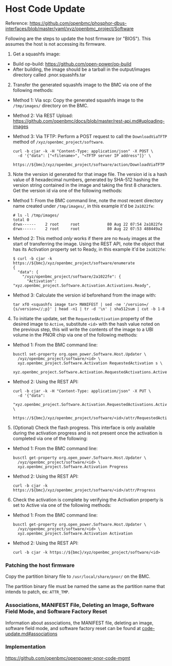 # Host Code Update

Reference:
https://github.com/openbmc/phosphor-dbus-interfaces/blob/master/yaml/xyz/openbmc_project/Software

Following are the steps to update the host firmware (or "BIOS"). This assumes
the host is not accessing its firmware.

1. Get a squashfs image:

- Build op-build: https://github.com/open-power/op-build
- After building, the image should be a tarball in the output/images directory
  called <system type>.pnor.squashfs.tar

2. Transfer the generated squashfs image to the BMC via one of the following
   methods:

- Method 1: Via scp: Copy the generated squashfs image to the `/tmp/images/`
  directory on the BMC.
- Method 2: Via REST Upload:
  https://github.com/openbmc/docs/blob/master/rest-api.md#uploading-images
- Method 3: Via TFTP: Perform a POST request to call the `DownloadViaTFTP`
  method of `/xyz/openbmc_project/software`.

  ```
  curl -b cjar -k -H "Content-Type: application/json" -X POST \
    -d '{"data": ["<filename>", "<TFTP server IP address"]}' \
    https://${bmc}/xyz/openbmc_project/software/action/DownloadViaTFTP
  ```

3. Note the version id generated for that image file. The version id is a hash
   value of 8 hexadecimal numbers, generated by SHA-512 hashing the version
   string contained in the image and taking the first 8 characters. Get the
   version id via one of the following methods:

- Method 1: From the BMC command line, note the most recent directory name
  created under `/tmp/images/`, in this example it'd be `2a1022fe`:

  ```
  # ls -l /tmp/images/
  total 0
  drwx------    2 root     root            80 Aug 22 07:54 2a1022fe
  drwx------    2 root     root            80 Aug 22 07:53 488449a2
  ```

- Method 2: This method _only_ works if there are no `Ready` images at the start
  of transferring the image. Using the REST API, note the object that has its
  Activation property set to Ready, in this example it'd be `2a1022fe`:

  ```
  $ curl -b cjar -k https://${bmc}/xyz/openbmc_project/software/enumerate
  {
    "data": {
      "/xyz/openbmc_project/software/2a1022fe": {
        "Activation": "xyz.openbmc_project.Software.Activation.Activations.Ready",
  ```

- Method 3: Calculate the version id beforehand from the image with:

  ```
  tar xfO <squashfs image tar> MANIFEST | sed -ne '/version=/ {s/version=//;p}' | head -n1 | tr -d '\n' | sha512sum | cut -b 1-8
  ```

4. To initiate the update, set the `RequestedActivation` property of the desired
   image to `Active`, substitute `<id>` with the hash value noted on the
   previous step, this will write the contents of the image to a UBI volume in
   the PNOR chip via one of the following methods:

- Method 1: From the BMC command line:

  ```
  busctl set-property org.open_power.Software.Host.Updater \
    /xyz/openbmc_project/software/<id> \
    xyz.openbmc_project.Software.Activation RequestedActivation s \
    xyz.openbmc_project.Software.Activation.RequestedActivations.Active

  ```

- Method 2: Using the REST API:

  ```
  curl -b cjar -k -H "Content-Type: application/json" -X PUT \
    -d '{"data":
    "xyz.openbmc_project.Software.Activation.RequestedActivations.Active"}' \
    https://${bmc}/xyz/openbmc_project/software/<id>/attr/RequestedActivation
  ```

5. (Optional) Check the flash progress. This interface is only available during
   the activation progress and is not present once the activation is completed
   via one of the following:

- Method 1: From the BMC command line:

  ```
  busctl get-property org.open_power.Software.Host.Updater \
    /xyz/openbmc_project/software/<id> \
    xyz.openbmc_project.Software.Activation Progress
  ```

- Method 2: Using the REST API:

  ```
  curl -b cjar -k https://${bmc}/xyz/openbmc_project/software/<id>/attr/Progress
  ```

6. Check the activation is complete by verifying the Activation property is set
   to Active via one of the following methods:

- Method 1: From the BMC command line:

  ```
  busctl get-property org.open_power.Software.Host.Updater \
    /xyz/openbmc_project/software/<id> \
    xyz.openbmc_project.Software.Activation Activation
  ```

- Method 2: Using the REST API:

  ```
  curl -b cjar -k https://${bmc}/xyz/openbmc_project/software/<id>
  ```

### Patching the host firmware

Copy the partition binary file to `/usr/local/share/pnor/` on the BMC.

The partition binary file must be named the same as the partition name that
intends to patch, ex: `ATTR_TMP`.

### Associations, MANIFEST File, Deleting an Image, Software Field Mode, and Software Factory Reset

Information about associations, the MANIFEST file, deleting an image, software
field mode, and software factory reset can be found at
[code-update.md#associations](code-update.md#associations)

### Implementation

https://github.com/openbmc/openpower-pnor-code-mgmt
